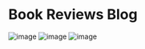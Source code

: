 # Book Reviews Blog

![image](https://user-images.githubusercontent.com/41858958/87488439-03ba7c00-c65e-11ea-996f-ab3152150061.png)
![image](https://user-images.githubusercontent.com/41858958/87488377-d241b080-c65d-11ea-89d2-8693deac9281.png)
![image](https://user-images.githubusercontent.com/41858958/87488394-e08fcc80-c65d-11ea-9312-40263d7ec543.png)

